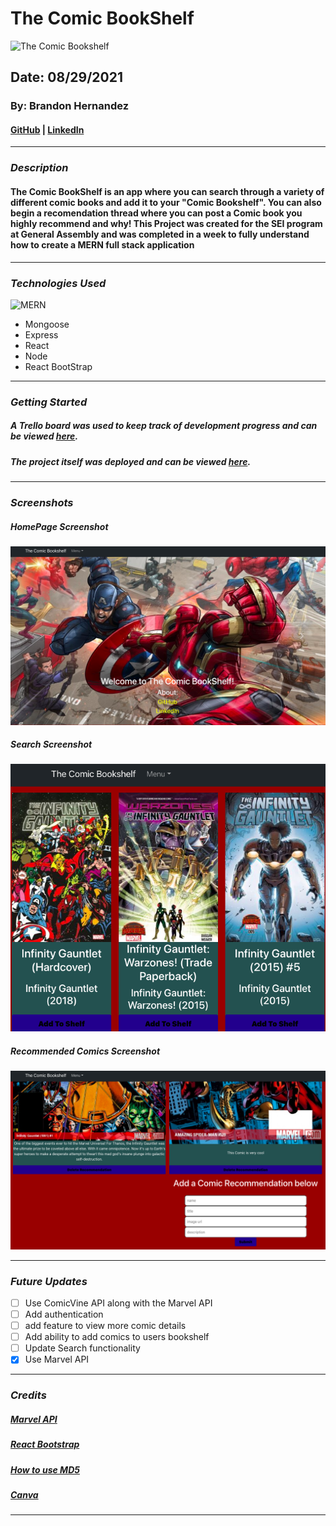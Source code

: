 # The Comic BookShelf
![The Comic Bookshelf](client/src/screenshots/The%20Comic%20Bookshelf.gif)
## Date: 08/29/2021

### By: Brandon Hernandez

#### [GitHub](https://github.com/brandonhernandez123) | [LinkedIn](https://www.linkedin.com/in/brandonhdzgtz/)
***

### ***Description***
#### The Comic BookShelf is an app where you can search through a variety of different comic books and add it to your "Comic Bookshelf". You can also begin a recomendation thread where you can post a Comic book you highly recommend and why! This Project was created for the SEI program at General Assembly and was completed in a week to fully understand how to create a MERN full stack application
***

### ***Technologies Used***
 ![MERN](https://miro.medium.com/max/1400/0*GKIyAWHbKbANm7d9.png) 
 * Mongoose
* Express
* React
* Node
* React BootStrap 
 

***

### ***Getting Started***

##### A Trello board was used to keep track of development progress and can be viewed [here](https://trello.com/b/zCEmwWyy/the-comic-bookshelf).
##### The project itself was deployed and can be viewed [here](https://thecomicbookshelf.herokuapp.com/).
***

### ***Screenshots***

##### HomePage Screenshot
![Homepage]('../../client/src/screenshots/newhomepage.png)

##### Search Screenshot
![Search]('../../client/src/screenshots/newsearch.png)

##### Recommended Comics Screenshot
![Recommended]('../../client/src/screenshots/newreco.png)
***

### ***Future Updates***
- [ ] Use ComicVine API along with the Marvel API
- [ ] Add authentication
- [ ] add feature to view more comic details
- [ ] Add ability to add comics to users bookshelf
- [ ] Update Search functionality 
- [x] Use Marvel API
  
***

### ***Credits***

#####  [Marvel API](https://developer.marvel.com/)
##### [React Bootstrap](https://react-bootstrap.netlify.app/)
##### [How to use MD5](https://www.titanwolf.org/Network/q/abce4c5d-da5f-4b90-af3e-d4055c838ffc/y)
##### [Canva](https://www.canva.com/)


***